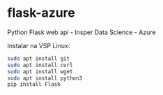 # flask-azure
Python Flask web api - Insper Data Science - Azure

Instalar na VSP Linux:

```bash
sudo apt install git
sudo apt install curl
sudo apt install wget
sudo apt install python3
pip install Flask
```
